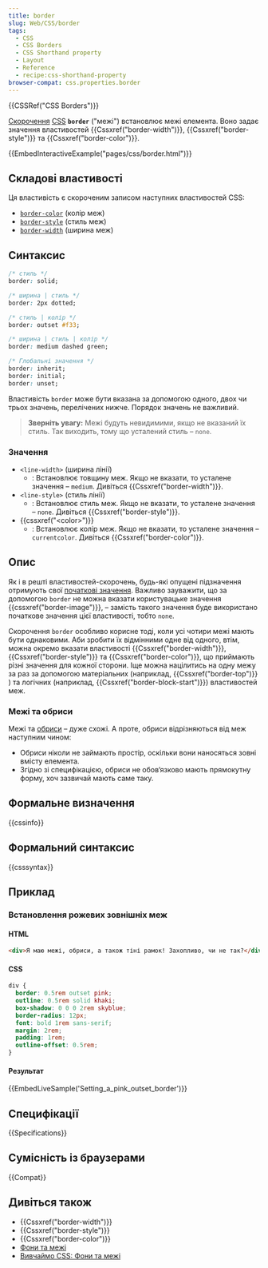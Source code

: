 ```yaml
---
title: border
slug: Web/CSS/border
tags:
  - CSS
  - CSS Borders
  - CSS Shorthand property
  - Layout
  - Reference
  - recipe:css-shorthand-property
browser-compat: css.properties.border
---
```


{{CSSRef("CSS Borders")}}

[Скорочення](/uk/docs/Web/CSS/Shorthand_properties) [CSS](/uk/docs/Web/CSS) **`border`** ("межі") встановлює межі елемента. Воно задає значення властивостей {{Cssxref("border-width")}}, {{Cssxref("border-style")}} та {{Cssxref("border-color")}}.

{{EmbedInteractiveExample("pages/css/border.html")}}

## Складові властивості

Ця властивість є скороченим записом наступних властивостей CSS:

- [`border-color`](/uk/docs/Web/CSS/border-color) (колір меж)
- [`border-style`](/uk/docs/Web/CSS/border-style) (стиль меж)
- [`border-width`](/uk/docs/Web/CSS/border-width) (ширина меж)

## Синтаксис

```css
/* стиль */
border: solid;

/* ширина | стиль */
border: 2px dotted;

/* стиль | колір */
border: outset #f33;

/* ширина | стиль | колір */
border: medium dashed green;

/* Глобальні значення */
border: inherit;
border: initial;
border: unset;
```

Властивість `border` може бути вказана за допомогою одного, двох чи трьох значень, перелічених нижче. Порядок значень не важливий.

> **Зверніть увагу:** Межі будуть невидимими, якщо не вказаний їх стиль. Так виходить, тому що усталений стиль – `none`.

### Значення

- `<line-width>` (ширина лінії)
  - : Встановлює товщину меж. Якщо не вказати, то усталене значення – `medium`. Дивіться {{Cssxref("border-width")}}.
- `<line-style>` (стиль лінії)
  - : Встановлює стиль меж. Якщо не вказати, то усталене значення – `none`. Дивіться {{Cssxref("border-style")}}.
- {{cssxref("&lt;color&gt;")}}
  - : Встановлює колір меж. Якщо не вказати, то усталене значення – `currentcolor`. Дивіться {{Cssxref("border-color")}}.

## Опис

Як і в решті властивостей-скорочень, будь-які опущені підзначення отримують свої [початкові значення](/uk/docs/Web/CSS/initial_value). Важливо зауважити, що за допомогою `border` не можна вказати користувацьке значення {{cssxref("border-image")}}, – замість такого значення буде використано початкове значення цієї властивості, тобто `none`.

Скорочення `border` особливо корисне тоді, коли усі чотири межі мають бути однаковими. Аби зробити їх відмінними одне від одного, втім, можна окремо вказати властивості {{Cssxref("border-width")}}, {{Cssxref("border-style")}} та {{Cssxref("border-color")}}, що приймають різні значення для кожної сторони. Іще можна націлитись на одну межу за раз за допомогою матеріальних (наприклад, {{Cssxref("border-top")}} ) та логічних (наприклад, {{Cssxref("border-block-start")}}) властивостей меж.

### Межі та обриси

Межі та [обриси](/uk/docs/Web/CSS/outline) – дуже схожі. А проте, обриси відрізняються від меж наступним чином:

- Обриси ніколи не займають простір, оскільки вони наносяться зовні вмісту елемента.
- Згідно зі специфікацією, обриси не обов‘язково мають прямокутну форму, хоч зазвичай мають саме таку.

## Формальне визначення

{{cssinfo}}

## Формальний синтаксис

{{csssyntax}}

## Приклад

### Встановлення рожевих зовнішніх меж

#### HTML

```html
<div>Я маю межі, обриси, а також тіні рамок! Захопливо, чи не так?</div>
```

#### CSS

```css
div {
  border: 0.5rem outset pink;
  outline: 0.5rem solid khaki;
  box-shadow: 0 0 0 2rem skyblue;
  border-radius: 12px;
  font: bold 1rem sans-serif;
  margin: 2rem;
  padding: 1rem;
  outline-offset: 0.5rem;
}
```

#### Результат

{{EmbedLiveSample('Setting_a_pink_outset_border')}}

## Специфікації

{{Specifications}}

## Сумісність із браузерами

{{Compat}}

## Дивіться також

- {{Cssxref("border-width")}}
- {{Cssxref("border-style")}}
- {{Cssxref("border-color")}}
- [Фони та межі](/uk/docs/Web/CSS/CSS_Backgrounds_and_Borders)
- [Вивчаймо CSS: Фони та межі](/uk/docs/Learn/CSS/Building_blocks/Backgrounds_and_borders)
